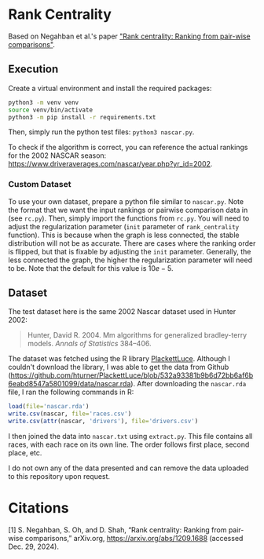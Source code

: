 # Rank Centrality

Based on Negahban et al.'s paper ["Rank centrality: Ranking from pair-wise comparisons"](https://arxiv.org/abs/1209.1688).

## Execution

Create a virtual environment and install the required packages:

```bash
python3 -m venv venv
source venv/bin/activate
python3 -m pip install -r requirements.txt
```

Then, simply run the python test files: `python3 nascar.py`.

To check if the algorithm is correct, you can reference the actual rankings for the 2002 NASCAR season: https://www.driveraverages.com/nascar/year.php?yr_id=2002.

### Custom Dataset

To use your own dataset, prepare a python file similar to `nascar.py`. Note the format that we want the input rankings or pairwise comparison data in (see `rc.py`). Then, simply import the functions from `rc.py`. You will need to adjust the regularization parameter (`init` parameter of `rank_centrality` function). This is because when the graph is less connected, the stable distribution will not be as accurate. There are cases where the ranking order is flipped, but that is fixable by adjusting the `init` parameter. Generally, the less connected the graph, the higher the regularization parameter will need to be. Note that the default for this value is $10e-5$.

## Dataset

The test dataset here is the same 2002 Nascar dataset used in Hunter 2002:

> Hunter, David R. 2004. Mm algorithms for generalized bradley-terry models. *Annals of Statistics* 384–406.

The dataset was fetched using the R library [PlackettLuce](https://hturner.github.io/PlackettLuce). Although I couldn't download the library, I was able to get the data from Github (https://github.com/hturner/PlackettLuce/blob/532a93381b9b6d72bb6af6b6eabd8547a5801099/data/nascar.rda). After downloading the `nascar.rda` file, I ran the following commands in R:

```R
load(file='nascar.rda')
write.csv(nascar, file='races.csv')
write.csv(attr(nascar, 'drivers'), file='drivers.csv')
```

I then joined the data into `nascar.txt` using `extract.py`. This file contains all races, with each race on its own line. The order follows first place, second place, etc.

I do not own any of the data presented and can remove the data uploaded to this repository upon request.

# Citations

[1] S. Negahban, S. Oh, and D. Shah, “Rank centrality: Ranking from pair-wise comparisons,” arXiv.org, https://arxiv.org/abs/1209.1688 (accessed Dec. 29, 2024).
